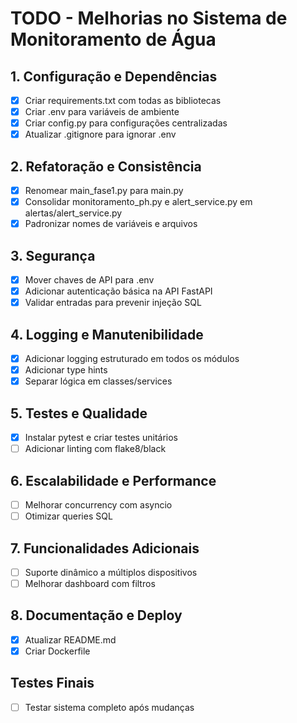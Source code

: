 # TODO - Melhorias no Sistema de Monitoramento de Água

## 1. Configuração e Dependências
- [x] Criar requirements.txt com todas as bibliotecas
- [x] Criar .env para variáveis de ambiente
- [x] Criar config.py para configurações centralizadas
- [x] Atualizar .gitignore para ignorar .env

## 2. Refatoração e Consistência
- [x] Renomear main_fase1.py para main.py
- [x] Consolidar monitoramento_ph.py e alert_service.py em alertas/alert_service.py
- [x] Padronizar nomes de variáveis e arquivos

## 3. Segurança
- [x] Mover chaves de API para .env
- [x] Adicionar autenticação básica na API FastAPI
- [x] Validar entradas para prevenir injeção SQL

## 4. Logging e Manutenibilidade
- [x] Adicionar logging estruturado em todos os módulos
- [x] Adicionar type hints
- [x] Separar lógica em classes/services

## 5. Testes e Qualidade
- [x] Instalar pytest e criar testes unitários
- [ ] Adicionar linting com flake8/black

## 6. Escalabilidade e Performance
- [ ] Melhorar concurrency com asyncio
- [ ] Otimizar queries SQL

## 7. Funcionalidades Adicionais
- [ ] Suporte dinâmico a múltiplos dispositivos
- [ ] Melhorar dashboard com filtros

## 8. Documentação e Deploy
- [x] Atualizar README.md
- [x] Criar Dockerfile

## Testes Finais
- [ ] Testar sistema completo após mudanças
